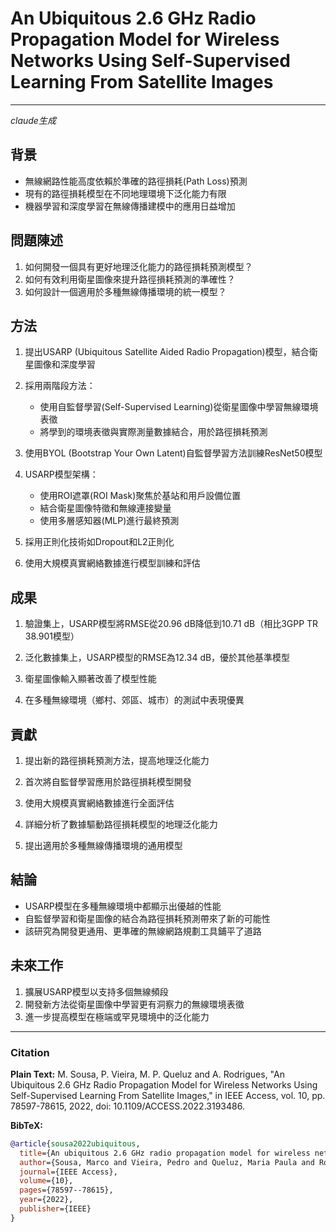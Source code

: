 # An Ubiquitous 2.6 GHz Radio Propagation Model for Wireless Networks Using Self-Supervised Learning From Satellite Images

---
*claude生成*

## 背景

- 無線網路性能高度依賴於準確的路徑損耗(Path Loss)預測
- 現有的路徑損耗模型在不同地理環境下泛化能力有限
- 機器學習和深度學習在無線傳播建模中的應用日益增加

## 問題陳述

1. 如何開發一個具有更好地理泛化能力的路徑損耗預測模型？
2. 如何有效利用衛星圖像來提升路徑損耗預測的準確性？
3. 如何設計一個適用於多種無線傳播環境的統一模型？

## 方法

1. 提出USARP (Ubiquitous Satellite Aided Radio Propagation)模型，結合衛星圖像和深度學習

2. 採用兩階段方法：
   - 使用自監督學習(Self-Supervised Learning)從衛星圖像中學習無線環境表徵
   - 將學到的環境表徵與實際測量數據結合，用於路徑損耗預測

3. 使用BYOL (Bootstrap Your Own Latent)自監督學習方法訓練ResNet50模型

4. USARP模型架構：
   - 使用ROI遮罩(ROI Mask)聚焦於基站和用戶設備位置
   - 結合衛星圖像特徵和無線連接變量
   - 使用多層感知器(MLP)進行最終預測

5. 採用正則化技術如Dropout和L2正則化

6. 使用大規模真實網絡數據進行模型訓練和評估

## 成果

1. 驗證集上，USARP模型將RMSE從20.96 dB降低到10.71 dB（相比3GPP TR 38.901模型）

2. 泛化數據集上，USARP模型的RMSE為12.34 dB，優於其他基準模型

3. 衛星圖像輸入顯著改善了模型性能

4. 在多種無線環境（鄉村、郊區、城市）的測試中表現優異

## 貢獻

1. 提出新的路徑損耗預測方法，提高地理泛化能力

2. 首次將自監督學習應用於路徑損耗模型開發

3. 使用大規模真實網絡數據進行全面評估

4. 詳細分析了數據驅動路徑損耗模型的地理泛化能力

5. 提出適用於多種無線傳播環境的通用模型

## 結論

- USARP模型在多種無線環境中都顯示出優越的性能
- 自監督學習和衛星圖像的結合為路徑損耗預測帶來了新的可能性
- 該研究為開發更通用、更準確的無線網路規劃工具鋪平了道路

## 未來工作

1. 擴展USARP模型以支持多個無線頻段
2. 開發新方法從衛星圖像中學習更有洞察力的無線環境表徵
3. 進一步提高模型在極端或罕見環境中的泛化能力


---
### Citation

**Plain Text:**
M. Sousa, P. Vieira, M. P. Queluz and A. Rodrigues, "An Ubiquitous 2.6 GHz Radio Propagation Model for Wireless Networks Using Self-Supervised Learning From Satellite Images," in IEEE Access, vol. 10, pp. 78597-78615, 2022, doi: 10.1109/ACCESS.2022.3193486.





**BibTeX:**
```bibtex
@article{sousa2022ubiquitous,
  title={An ubiquitous 2.6 GHz radio propagation model for wireless networks using self-supervised learning from satellite images},
  author={Sousa, Marco and Vieira, Pedro and Queluz, Maria Paula and Rodrigues, Ant{\'o}nio},
  journal={IEEE Access},
  volume={10},
  pages={78597--78615},
  year={2022},
  publisher={IEEE}
}
```
